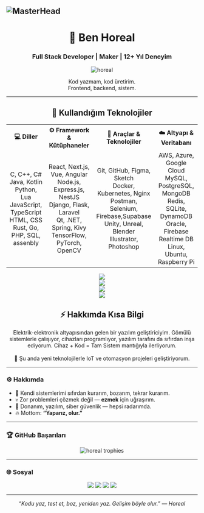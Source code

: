 ![MasterHead](https://miro.medium.com/v2/resize:fit:1400/0*ikFzeciGomktK0d-)
--------------------------------------------------------------------------------------
<h1 align="center">👋 Ben Horeal</h1>
<h3 align="center">Full Stack Developer | Maker | 12+ Yıl Deneyim</h3>

<p align="center">
  <img src="https://komarev.com/ghpvc/?username=horeal&label=Profile%20views&color=0e75b6&style=flat" alt="horeal" />
</p>

<p align="center">
  Kod yazmam, kod üretirim.<br/>
  Frontend, backend, sistem.<br/>
</p>

---

<h2 align="center">🧠 Kullandığım Teknolojiler</h2>

<table align="center">
  <tr>
    <th>💻 Diller</th>
    <th>⚙️ Framework & Kütüphaneler</th>
    <th>🧩 Araçlar & Teknolojiler</th>
    <th>☁️ Altyapı & Veritabanı</th>
  </tr>
  <tr>
    <td align="center">
      C, C++, C#<br>
      Java, Kotlin<br>
      Python, Lua<br>
      JavaScript, TypeScript<br>
      HTML, CSS<br>
      Rust, Go, PHP, SQL, assenbly
    </td>
    <td align="center">
      React, Next.js, Vue, Angular<br>
      Node.js, Express.js, NestJS<br>
      Django, Flask, Laravel<br>
      Qt, .NET, Spring, Kivy<br>
      TensorFlow, PyTorch, OpenCV
    </td>
    <td align="center">
      Git, GitHub, Figma, Sketch<br>
      Docker, Kubernetes, Nginx<br>
      Postman, Selenium, Firebase,Supabase<br>
      Unity, Unreal, Blender<br>
      Illustrator, Photoshop
    </td>
    <td align="center">
      AWS, Azure, Google Cloud<br>
      MySQL, PostgreSQL, MongoDB<br>
      Redis, SQLite, DynamoDB<br>
      Oracle, Firebase Realtime DB<br>
      Linux, Ubuntu, Raspberry Pi
    </td>
  </tr>
</table>

<p align="center">
  <img src="https://skillicons.dev/icons?i=c,cpp,cs,java,kotlin,python,lua,js,ts,html,css,rust,go,php,sql" /><br>
  <img src="https://skillicons.dev/icons?i=react,nextjs,vue,angular,nodejs,express,nestjs,django,flask,laravel,qt,dotnet,spring,kivy,tensorflow,pytorch,opencv" /><br>
  <img src="https://skillicons.dev/icons?i=git,github,figma,sketch,docker,kubernetes,nginx,postman,selenium,firebase,unity,unreal,blender,ai,ps" /><br>
  <img src="https://skillicons.dev/icons?i=aws,azure,gcp,mysql,postgres,mongodb,redis,sqlite,dynamodb,oracle,linux,ubuntu,raspberrypi" />
</p>

<h2 align="center">⚡ Hakkımda Kısa Bilgi</h2>
<p align="center">
  Elektrik-elektronik altyapısından gelen bir yazılım geliştiriciyim.  
  Gömülü sistemlerle çalışıyor, cihazları programlıyor, yazılım tarafını da sıfırdan inşa ediyorum.  
  Cihaz + Kod = Tam Sistem mantığıyla ilerliyorum.  
  <br><br>
  🚀 Şu anda yeni teknolojilerle IoT ve otomasyon projeleri geliştiriyorum.
</p>

---

### ⚙️ Hakkımda
- 🧠 Kendi sistemlerimi sıfırdan kurarım, bozarım, tekrar kurarım.  
- 💀 Zor problemleri çözmek değil — **ezmek** için uğraşırım.  
- 🔧 Donanım, yazılım, siber güvenlik — hepsi radarımda.  
- 🔥 Mottom: **“Yaparız, olur.”**

---

### 🏆 GitHub Başarıları
<p align="center">
  <img src="https://github-profile-trophy.vercel.app/?username=horeal&theme=darkhub&margin-w=10&margin-h=10" alt="horeal trophies"/>
</p>

---

### 🌐 Sosyal
<p align="center">
  <a href="https://github.com/horeal" target="_blank"><img src="https://img.shields.io/badge/GitHub-171515?style=for-the-badge&logo=github&logoColor=white" /></a>
  <a href="https://www.instagram.com/gokdeniz_2_2/" target="_blank"><img src="https://img.shields.io/badge/Instagram-E4405F?style=for-the-badge&logo=instagram&logoColor=white" /></a>
  <a href="https://www.linkedin.com/in/g%C3%B6kdeniz-g%C3%B6khan/" target="_blank"><img src="https://img.shields.io/badge/LinkedIn-0077B5?style=for-the-badge&logo=linkedin&logoColor=white" /></a>
  <a href="https://synapseflow.com.tr/" target="_blank"><img src="https://img.shields.io/badge/Website-0A66C2?style=for-the-badge&logo=google-chrome&logoColor=white" /></a>
</p>

---

<p align="center"><i>“Kodu yaz, test et, boz, yeniden yaz. Gelişim böyle olur.” — Horeal</i></p>
